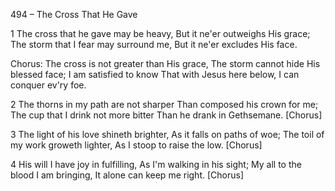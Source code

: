 494 – The Cross That He Gave


1
The cross that he gave may be heavy,
But it ne'er outweighs His grace;
The storm that I fear may surround me,
But it ne'er excludes His face.

Chorus:
The cross is not greater than His grace,
The storm cannot hide His blessed face;
I am satisfied to know
That with Jesus here below,
I can conquer ev'ry foe.

2
The thorns in my path are not sharper
Than composed his crown for me;
The cup that I drink not more bitter
Than he drank in Gethsemane.  [Chorus]

3
The light of his love shineth brighter,
As it falls on paths of woe;
The toil of my work groweth lighter,
As I stoop to raise the low.  [Chorus]

4
His will I have joy in fulfilling,
As I'm walking in his sight;
My all to the blood I am bringing,
It alone can keep me right.  [Chorus]
